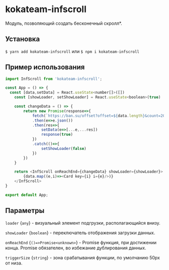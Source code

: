 # kokateam-infscroll
Модуль, позволяющий создать бесконечный скролл*.

## Установка
`$ yarn add kokateam-infscroll` или  `$ npm i kokateam-infscroll`

## Пример использования

```javascript
import InfScroll from 'kokateam-infscroll';

const App = () => {
  const [data,setData] = React.useState<number[]>([])
	const [showLoader, setShowLoader] = React.useState<boolean>(true)

	const changeData = () => {
		return new Promise(response=>{
			fetch(`https://ban.su/offset?offset=${data.length}&count=20`)
			.then(e=>e.json())
			.then(res=>{
				setData(e=>[...e,...res])
				response(true)
			})
			.catch(()=>{
				setShowLoader(false)
			})
		})
	}

	return <InfScroll onReachEnd={changeData} showLoader={showLoader}>
		{data.map((e,i)=><Card key={i} i={e}/>)}
	</InfScroll>
}

export default App;
```

## Параметры
`loader` {`any`} - визуальный элемент подгрузки, располагающийся внизу.

`showLoader` {`boolean`} - переключатель отображения загрузки данных.

`onReachEnd` {`()=>Promise<unknown>`}  - Promise функция, при достижении конца. Promise обязателен, во избежание дублирования данных.

`triggerSize` {`string`} - зона срабатывания функции, по умолчанию 50px от низа.
